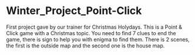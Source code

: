 # Winter_Project_Point-Click

First project gave by our trainer for Christmas Holydays.
This is a Point & Click game with a Christmas topic.
You need to find 7 clues to end the game, there is sign to help you with enigma to find them.
There is 2 scenes, the first is the outside map and the second one is the house map.
